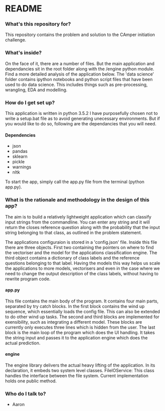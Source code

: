 # README #

### What's this repository for? ###

This repository contains the problem and solution to the CAmper initiation challenge. 

### What's inside? ###

On the face of it, there are a number of files. But the main application and dependancies sit in the root folder along with the /engine python module. Find a more detailed analysis of the application below.
The 'data science' folder contains ipython notebooks and python script files that have been used to do data science. This includes things such as pre-processing, wrangling, EDA and modelling.

### How do I get set up? ###

This application is written in python 3.5.2 I have purposefully chosen not to write a setup.bat file as to avoid generating unecessary environments. 
But if you would like to do so, following are the dependancies that you will need.
#### Dependencies ####
* json
* pandas
* sklearn
* pickle
* warnings
* nltk

To start the app, simply call the app.py file from the terminal (python app.py).  

### What is the rationale and methodology in the design of this app? ###

The aim is to build a relatively lightweight application which can classify input strings from the commandline. You can enter any string and it will return the closes reference question along with the probability that the input string belonging to that class, as outlined in the problem statement.

The applications configuraion is stored in a 'config.json' file. Inside this file there are three objects. First two containing the pointers on where to find the vectoriser and the model for the applications classification engine.
The third object contains a dictionary of class labels and the reference questions belonging to that label. Having the models this way helps us scale the applications to more models, vectorisers and even in the case where we need to change the output description of the class labels, without having to rewrite program code.

#### app.py ####
This file contains the main body of the program. It contains four main parts, separated by try catch blocks. 
In the first block contains the wind up sequence, which essentially loads the config file. This can also be extended to do other wind up tasks.
The second and third blocks are implemented for exensibility, such as integrating a different model. These blocks are currently only executes three lines which is hidden from the user.
The last block is the main loop of the program which does the UI handling. It takes the string input and passes it to the application engine which does the actual prediction.

#### engine ####
The engine library delivers the actual heavy lifting of the application. In its declaration, it embeds two system level classes. 
FileIOService: 
This class handles the interface between the file system. Current implementation holds one public method.

### Who do I talk to? ###

* Aaron